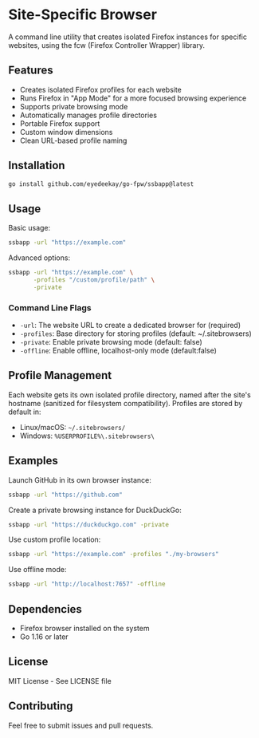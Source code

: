 # Site-Specific Browser

A command line utility that creates isolated Firefox instances for specific websites, using the fcw (Firefox Controller Wrapper) library.

## Features

- Creates isolated Firefox profiles for each website
- Runs Firefox in "App Mode" for a more focused browsing experience
- Supports private browsing mode
- Automatically manages profile directories
- Portable Firefox support
- Custom window dimensions
- Clean URL-based profile naming

## Installation

```bash
go install github.com/eyedeekay/go-fpw/ssbapp@latest
```

## Usage

Basic usage:

```bash
ssbapp -url "https://example.com"
```

Advanced options:

```bash
ssbapp -url "https://example.com" \
       -profiles "/custom/profile/path" \
       -private
```

### Command Line Flags

- `-url`: The website URL to create a dedicated browser for (required)
- `-profiles`: Base directory for storing profiles (default: ~/.sitebrowsers)
- `-private`: Enable private browsing mode (default: false)
- `-offline`: Enable offline, localhost-only mode (default:false)

## Profile Management

Each website gets its own isolated profile directory, named after the site's hostname (sanitized for filesystem compatibility). Profiles are stored by default in:

- Linux/macOS: `~/.sitebrowsers/`
- Windows: `%USERPROFILE%\.sitebrowsers\`

## Examples

Launch GitHub in its own browser instance:
```bash
ssbapp -url "https://github.com"
```

Create a private browsing instance for DuckDuckGo:
```bash
ssbapp -url "https://duckduckgo.com" -private
```

Use custom profile location:
```bash
ssbapp -url "https://example.com" -profiles "./my-browsers"
```

Use offline mode:
```bash
ssbapp -url "http://localhost:7657" -offline
```

## Dependencies

- Firefox browser installed on the system
- Go 1.16 or later

## License

MIT License - See LICENSE file

## Contributing

Feel free to submit issues and pull requests.